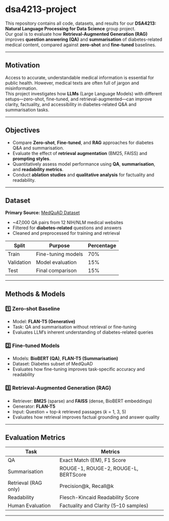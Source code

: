 # dsa4213-project

This repository contains all code, datasets, and results for our **DSA4213: Natural Language Processing for Data Science** group project.  
Our goal is to evaluate how **Retrieval-Augmented Generation (RAG)** improves **question answering (QA)** and **summarisation** of diabetes-related medical content, compared against **zero-shot** and **fine-tuned** baselines.

---

## Motivation

Access to accurate, understandable medical information is essential for public health. However, medical texts are often full of jargon and misinformation.  
This project investigates how **LLMs** (Large Language Models) with different setups—zero-shot, fine-tuned, and retrieval-augmented—can improve clarity, factuality, and accessibility in diabetes-related Q&A and summarisation tasks.

---

## Objectives

- Compare **Zero-shot**, **Fine-tuned**, and **RAG** approaches for diabetes Q&A and summarisation.  
- Evaluate the effect of **retrieval augmentation** (BM25, FAISS) and **prompting styles**.  
- Quantitatively assess model performance using **QA**, **summarisation**, and **readability metrics**.  
- Conduct **ablation studies** and **qualitative analysis** for factuality and readability.

---

## Dataset

**Primary Source:** [MedQuAD Dataset](https://catalog.data.gov/dataset/medquad-medical-question-answer-dataset)  
- ~47,000 QA pairs from 12 NIH/NLM medical websites  
- Filtered for **diabetes-related** questions and answers  
- Cleaned and preprocessed for training and retrieval  

| Split | Purpose | Percentage |
|--------|----------|------------|
| Train | Fine-tuning models | 70% |
| Validation | Model evaluation | 15% |
| Test | Final comparison | 15% |

---

## Methods & Models

### 1️⃣ Zero-shot Baseline
- Model: **FLAN-T5 (Generative)**
- Task: QA and summarisation without retrieval or fine-tuning  
- Evaluates LLM’s inherent understanding of diabetes-related queries  

### 2️⃣ Fine-tuned Models
- Models: **BioBERT (QA)**, **FLAN-T5 (Summarisation)**
- Dataset: Diabetes subset of MedQuAD  
- Evaluates how fine-tuning improves task-specific accuracy and readability  

### 3️⃣ Retrieval-Augmented Generation (RAG)
- Retriever: **BM25** (sparse) and **FAISS** (dense, BioBERT embeddings)  
- Generator: **FLAN-T5**  
- Input: Question + top-*k* retrieved passages (*k* = 1, 3, 5)  
- Evaluates how retrieval improves factual grounding and answer quality  

---

## Evaluation Metrics

| Task | Metrics |
|------|----------|
| QA | Exact Match (EM), F1 Score |
| Summarisation | ROUGE-1, ROUGE-2, ROUGE-L, BERTScore |
| Retrieval (RAG only) | Precision@k, Recall@k |
| Readability | Flesch-Kincaid Readability Score |
| Human Evaluation | Factuality and Clarity (5–10 samples) |

---


